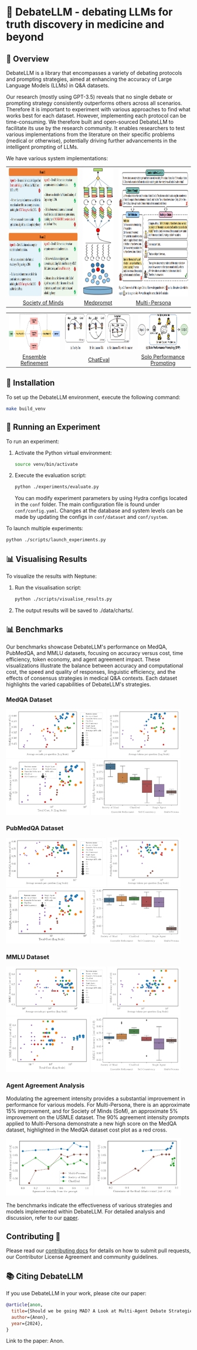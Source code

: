 # 💬 DebateLLM - debating LLMs for truth discovery in medicine and beyond

## 👀 Overview

DebateLLM is a library that encompasses a variety of debating protocols and prompting strategies, aimed at enhancing the accuracy of Large Language Models (LLMs) in Q&A datasets.

Our research (mostly using GPT-3.5) reveals that no single debate or prompting strategy consistently outperforms others across all scenarios. Therefore it is important to experiment with various approaches to find what works best for each dataset. However, implementing each protocol can be time-consuming. We therefore built and open-sourced DebateLLM to facilitate its use by the research community. It enables researchers to test various implementations from the literature on their specific problems (medical or otherwise), potentially driving further advancements in the intelligent prompting of LLMs.

We have various system implementations:

<table align="center">
  <tr>
    <td align="center"><img src="imgs/SocietyOfMind.png" style="height:350px; width:auto;"></td>
    <td align="center"><img src="imgs/Medprompt.png" style="height:350px; width:auto;"></td>
    <td align="center"><img src="imgs/MultiPersona.png" style="height:350px; width:auto;"></td>
  </tr>
  <tr>
    <td align="center"><a href="https://arxiv.org/abs/2305.14325">Society of Minds</a></td>
    <td align="center"><a href="https://arxiv.org/abs/2311.16452">Medprompt</a></td>
    <td align="center"><a href="https://arxiv.org/abs/2307.05300">Multi-Persona</a></td>
  </tr>
</table>

<table align="center">
  <tr>
    <td align="center"><img src="imgs/EnsembleRefinement.png" style="height:100px; width:auto;"></td>
    <td align="center"><img src="imgs/ChatEval.png" style="height:100px; width:auto;"></td>
    <td align="center"><img src="imgs/SPP.png" style="height:100px; width:auto;"></td>
  </tr>
  <tr>
    <td align="center"><a href="https://arxiv.org/abs/2305.09617">Ensemble Refinement</a></td>
    <td align="center"><a href="https://arxiv.org/abs/2308.07201">ChatEval</a></td>
    <td align="center"><a href="https://arxiv.org/abs/2307.05300">Solo Performance Prompting</a></td>
  </tr>
</table>



## 🔧 Installation

To set up the DebateLLM environment, execute the following command:

```bash
make build_venv
```

## 🚀 Running an Experiment

To run an experiment:

1. Activate the Python virtual environment:
    ```bash
    source venv/bin/activate
    ```
2. Execute the evaluation script:
    ```bash
    python ./experiments/evaluate.py
    ```

    You can modify experiment parameters by using Hydra configs located in the `conf` folder. The main configuration file is found under `conf/config.yaml`. Changes at the database and system levels can be made by updating the configs in `conf/dataset` and `conf/system`.

To launch multiple experiments:
```bash
python ./scripts/launch_experiments.py
```

## 📊 Visualising Results
To visualize the results with Neptune:
1. Run the visualisation script:
    ```bash
    python ./scripts/visualise_results.py
    ```
2. The output results will be saved to ./data/charts/.

## 📊 Benchmarks

Our benchmarks showcase DebateLLM's performance on MedQA, PubMedQA, and MMLU datasets, focusing on accuracy versus cost, time efficiency, token economy, and agent agreement impact. These visualizations illustrate the balance between accuracy and computational cost, the speed and quality of responses, linguistic efficiency, and the effects of consensus strategies in medical Q&A contexts. Each dataset highlights the varied capabilities of DebateLLM's strategies.

### MedQA Dataset

<div>
  <img src="./imgs/results/average_seconds_per_question_vs_accuracy_medqa_0.png" alt="Average Seconds per Question vs. Accuracy MedQA" width="54%"/>
  <img src="./imgs/results/average_tokens_per_question_vs_accuracy_medqa_0.png" alt="Average Tokens per Question vs. Accuracy MedQA" width="39.6%"/>
</div>
<div>
  <img src="./imgs/results/accuracy_vs_cost_0.png" alt="Accuracy vs. Cost MedQA" width="45%"/>
  <img src="./imgs/results/total_acc_box_medqa_0.png" alt="Total Accuracy Box MedQA" width="48.7%"/>
</div>

### PubMedQA Dataset

<div>
  <img src="./imgs/results/average_seconds_per_question_vs_accuracy_pubmedqa_0.png" alt="Average Seconds per Question vs. Accuracy PubMedQA" width="54%"/>
  <img src="./imgs/results/average_tokens_per_question_vs_accuracy_pubmedqa_0.png" alt="Average Tokens per Question vs. Accuracy PubMedQA" width="39.6%"/>
</div>
<div>
  <img src="./imgs/results/accuracy_vs_cost_corrected_0.png" alt="Accuracy vs. Cost PubMedQA" width="45%"/>
  <img src="./imgs/results/total_acc_box_pubmedqa_0.png" alt="Total Accuracy Box PubMedQA" width="48.7%"/>
</div>

### MMLU Dataset

<div>
  <img src="./imgs/results/average_seconds_per_question_vs_accuracy_mmlu_0.png" alt="Average Seconds per Question vs. Accuracy MMLU" width="54%"/>
  <img src="./imgs/results/average_tokens_per_question_vs_accuracy_mmlu_0.png" alt="Average Tokens per Question vs. Accuracy MMLU" width="39.6%"/>
</div>
<div>
  <img src="./imgs/results/total_cost_vs_accuracy_mmlu_0.png" alt="Accuracy vs. Cost MMLU" width="45%"/>
  <img src="./imgs/results/total_acc_box_mmlu_0.png" alt="Total Accuracy Box MMLU" width="48.7%"/>
</div>

### Agent Agreement Analysis

Modulating the agreement intensity provides a substantial improvement in performance for various models. For Multi-Persona, there is an approximate 15% improvement, and for Society of Minds (SoM), an approximate 5% improvement on the USMLE dataset. The 90% agreement intensity prompts applied to Multi-Persona demonstrate a new high score on the MedQA dataset, highlighted in the MedQA dataset cost plot as a red cross.

<div>
  <img src="./imgs/results/prompt_agreement_vs_accuracy_0.png" alt="Agreement Intensity" width="47%"/>
  <img src="./imgs/results/agreement_vs_accuracy_0.png" alt="Agreement vs Accuracy" width="47%"/>
</div>

The benchmarks indicate the effectiveness of various strategies and models implemented within DebateLLM. For detailed analysis and discussion, refer to our [paper](https://arxiv.org/abs/2311.17371).

## Contributing 🤝
Please read our [contributing docs](docs/CONTRIBUTING.md) for details on how to submit pull requests, our Contributor License Agreement and community guidelines.


## 📚 Citing DebateLLM

If you use DebateLLM in your work, please cite our paper:
```bibtex
@article{anon,
  title={Should we be going MAD? A Look at Multi-Agent Debate Strategies for LLMs},
  author={Anon},
  year={2024},
}

```
Link to the paper: Anon.
